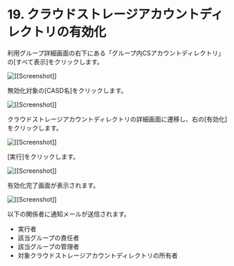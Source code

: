 # 19. クラウドストレージアカウントディレクトリの有効化

利用グループ詳細画面の右下にある「グループ内CSアカウントディレクトリ」の[すべて表示]をクリックします。

![[[Screenshot]]](img/18_A.png)

無効化対象の[CASD名]をクリックします。

![[[Screenshot]]](img/18_B.png)

クラウドストレージアカウントディレクトリの詳細画面に遷移し、右の[有効化]をクリックします。

![[[Screenshot]]](img/19_A.png)

[実行]をクリックします。

![[[Screenshot]]](img/19_B.png)

有効化完了画面が表示されます。

![[[Screenshot]]](img/19_C.png)

以下の関係者に通知メールが送信されます。

- 実行者  
- 該当グループの責任者  
- 該当グループの管理者  
- 対象クラウドストレージアカウントディレクトリの所有者